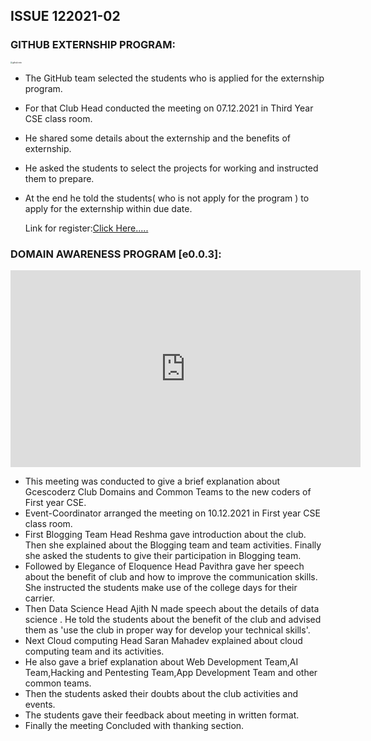 ## ISSUE 122021-02

### GITHUB EXTERNSHIP PROGRAM:

<img src="https://i.imgur.com/esaufMG.jpg" alt="github intro" style="zoom:20%;"/>

- The GitHub team selected the students who is applied for the externship program.

- For that Club Head conducted the meeting on 07.12.2021 in Third Year CSE class room.

- He shared some details about the externship and  the benefits of externship.

- He asked  the students to select the projects for working and instructed  them to prepare.

- At the end he told the students( who is not apply for the program ) to apply for the externship within  due date.

  Link for register:[Click Here.....](https://externship.github.in/)

  

### DOMAIN AWARENESS PROGRAM [e0.0.3]:

<iframe width="560" height="315" src="https://www.youtube.com/embed/H_YnNGt86gA" title="YouTube video player" frameborder="0" allow="accelerometer; autoplay; clipboard-write; encrypted-media; gyroscope; picture-in-picture" allowfullscreen></iframe>

- This meeting was conducted to give a brief explanation about Gcescoderz Club Domains and Common Teams to the new coders of First year CSE.
- Event-Coordinator arranged the meeting on 10.12.2021 in First year CSE class room.
- First Blogging Team Head Reshma gave introduction about the club. Then she explained about the Blogging team and team activities. Finally she asked the students to give their  participation in   Blogging team.
- Followed by Elegance of Eloquence Head Pavithra gave her speech about the benefit of club and how to improve the communication skills. She instructed the students make use of the college days for their carrier.
- Then Data Science Head Ajith N made speech about the details of data science . He told the students about the benefit of the club and advised them as 'use the club in proper way for develop your technical skills'.
- Next Cloud computing Head Saran Mahadev explained about cloud computing team and its activities.
- He also gave a brief explanation about Web Development Team,AI Team,Hacking and Pentesting Team,App Development Team and other common teams.
- Then the students asked their doubts about the club activities and events.
- The students gave their feedback about meeting  in written format.
- Finally the meeting Concluded with thanking section.
